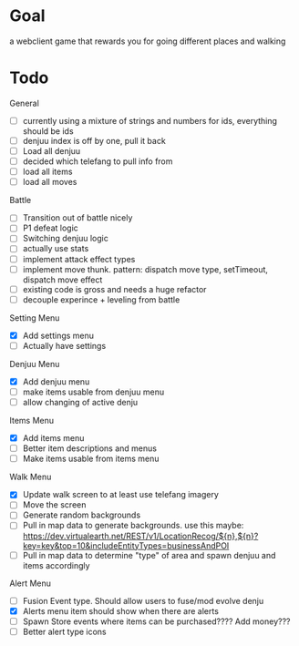 # Goal

a webclient game that rewards you for going different places and walking

# Todo

General

-   [ ] currently using a mixture of strings and numbers for ids, everything should be ids
-   [ ] denjuu index is off by one, pull it back
-   [ ] Load all denjuu
-   [ ] decided which telefang to pull info from
-   [ ] load all items
-   [ ] load all moves

Battle

-   [ ] Transition out of battle nicely
-   [ ] P1 defeat logic
-   [ ] Switching denjuu logic
-   [ ] actually use stats
-   [ ] implement attack effect types
-   [ ] implement move thunk. pattern: dispatch move type, setTimeout, dispatch move effect
-   [ ] existing code is gross and needs a huge refactor
-   [ ] decouple experince + leveling from battle

Setting Menu

-   [x] Add settings menu
-   [ ] Actually have settings

Denjuu Menu

-   [x] Add denjuu menu
-   [ ] make items usable from denjuu menu
-   [ ] allow changing of active denju

Items Menu

-   [x] Add items menu
-   [ ] Better item descriptions and menus
-   [ ] Make items usable from items menu

Walk Menu

-   [x] Update walk screen to at least use telefang imagery
-   [ ] Move the screen
-   [ ] Generate random backgrounds
-   [ ] Pull in map data to generate backgrounds. use this maybe: https://dev.virtualearth.net/REST/v1/LocationRecog/${n},${n}?key=key&top=10&includeEntityTypes=businessAndPOI
-   [ ] Pull in map data to determine "type" of area and spawn denjuu and items accordingly

Alert Menu

-   [ ] Fusion Event type. Should allow users to fuse/mod evolve denju
-   [x] Alerts menu item should show when there are alerts
-   [ ] Spawn Store events where items can be purchased???? Add money???
-   [ ] Better alert type icons
